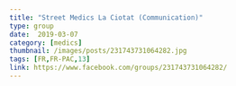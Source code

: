```yaml
---
title: "Street Medics La Ciotat (Communication)"
type: group
date:  2019-03-07
category: [medics]
thumbnail: /images/posts/231743731064282.jpg
tags: [FR,FR-PAC,13]
link: https://www.facebook.com/groups/231743731064282/
---
```

